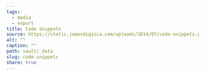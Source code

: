 ```yaml
---
tags:
  - media
  - export
title: Code Snippets
source: https://static.jamesdigioia.com/uploads/2014/07/code-snippets.png
alt: ""
caption: ""
path: vault/_data
slug: code-snippets
share: true
---
```

